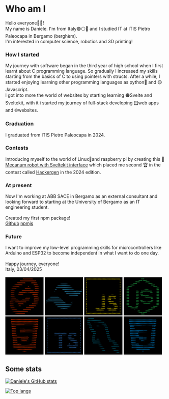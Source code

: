 # Who am I
Hello everyone👋🏼!<br/>
My name is Daniele. I'm from Italy🟢⚪🔴 and I studied IT at ITIS Pietro Paleocapa in Bergamo (berghèm).<br/>
I'm interested in computer science, robotics and 3D printing!

### How I started
My journey with software began in the third year of high school when I first learnt about C programming language.
So gradually I increased my skills starting from the basics of C to using pointers with structs.
After a while, I started enjoying learning other programming languages as python🐍 and :yellow_circle:Javascript.<br/>
I got into more the world of websites by starting learning :orange_circle:Svelte and Sveltekit, with it i started my journey of full-stack developing :window:web apps and :globe_with_meridians:websites.
<br/>
### Graduation
I graduated from ITIS Pietro Paleocapa in 2024.
<br/>
### Contests
Introducing myself to the world of Linux🐧and raspberry pi by creating this :robot:[Mecanum robot with Sveltekit interface](https://github.com/Zucchy00/MecanumPi) which placed me second 🏆 in the contest called [Hackergen](https://projects.hackersgen.com/2024) in the 2024 edition.
<br/>
### At present
Now I'm working at ABB SACE in Bergamo as an external consultant and looking forward to starting at the University of Bergamo as an IT engineering student.
<br/>
<br/>
Created my first npm package!<br/>
[Github](https://github.com/Zucchy00/svelte-vnc) [npmjs](https://www.npmjs.com/package/svelte-vnc)
<br/>
### Future
I want to improve my low-level programming skills for microcontrollers like Arduino and ESP32 to become independent in what I want to do one day.
<br/>
<br/>
Happy journey, everyone!
<br/>
Italy, 03/04/2025
<br/>
<br/>
<img src="https://github.com/Garruxx/ascii-icons/blob/main/png/svelte.png" width="120" height="120">
<img src="https://github.com/Garruxx/ascii-icons/blob/main/png/tailwind.png" width="120" height="120">
<img src="https://github.com/Garruxx/ascii-icons/blob/main/png/js.png" width="120" height="120">
<img src="https://github.com/Garruxx/ascii-icons/blob/main/png/nodejs.png" width="120" height="120">
<img src="https://github.com/Garruxx/ascii-icons/blob/main/png/html.png" width="120" height="120">
<img src="https://github.com/Garruxx/ascii-icons/blob/main/png/typescript.png" width="120" height="120">
<img src="https://github.com/Garruxx/ascii-icons/blob/main/png/mysql.png" width="120" height="120">
<img src="https://github.com/Garruxx/ascii-icons/blob/main/png/css.png" width="120" height="120">

## Some stats
[![Daniele's GitHub stats](https://github-readme-stats.vercel.app/api?username=Zucchy00&show_icons=true&theme=dark)](https://github.com/Zucchy00/)

[![Top langs](https://github-readme-stats.vercel.app/api/top-langs/?username=Zucchy00&layout=compact&theme=dark&langs_count=10&hide=makefile)](https://github.com/Zucchy00/)
